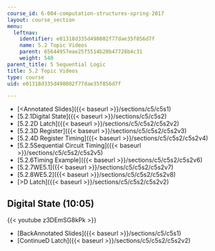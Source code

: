 ```yaml
---
course_id: 6-004-computation-structures-spring-2017
layout: course_section
menu:
  leftnav:
    identifier: e01318d335d490802f77dae35f856d7f
    name: 5.2 Topic Videos
    parent: 65644957eae25f5514b28b47728b4c31
    weight: 540
parent_title: 5 Sequential Logic
title: 5.2 Topic Videos
type: course
uid: e01318d335d490802f77dae35f856d7f

---
```


*   [<Annotated Slides]({{< baseurl >}}/sections/c5/c5s1)
*   [5.2.1Digital State]({{< baseurl >}}/sections/c5/c5s2)
*   [5.2.2D Latch]({{< baseurl >}}/sections/c5/c5s2/c5s2v2)
*   [5.2.3D Register]({{< baseurl >}}/sections/c5/c5s2/c5s2v3)
*   [5.2.4D Register Timing]({{< baseurl >}}/sections/c5/c5s2/c5s2v4)
*   [5.2.5Sequential Circuit Timing]({{< baseurl >}}/sections/c5/c5s2/c5s2v5)
*   [5.2.6Timing Example]({{< baseurl >}}/sections/c5/c5s2/c5s2v6)
*   [5.2.7WE5.1]({{< baseurl >}}/sections/c5/c5s2/c5s2v7)
*   [5.2.8WE5.2]({{< baseurl >}}/sections/c5/c5s2/c5s2v8)
*   [\>D Latch]({{< baseurl >}}/sections/c5/c5s2/c5s2v2)

Digital State (10:05)
---------------------

{{< youtube z3DEmSG8kPk >}}

*   [BackAnnotated Slides]({{< baseurl >}}/sections/c5/c5s1)
*   [ContinueD Latch]({{< baseurl >}}/sections/c5/c5s2/c5s2v2)
